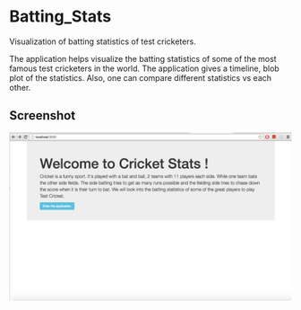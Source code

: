 # Batting_Stats
Visualization of batting statistics of test cricketers. 

The application helps visualize the batting statistics of some of the
most famous test cricketers in the world. The application gives a
timeline, blob plot of the statistics. Also, one can compare different
statistics vs each other.

## Screenshot
![Homepage](Cricket_stats/Cricket_Stats_homepage.png "Homepage") 




